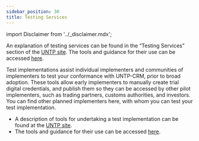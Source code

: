 ```yaml
---
sidebar_position: 30
title: Testing Services
---
```


import Disclaimer from '../\_disclaimer.mdx';

<Disclaimer />

An explanation of testing services can be found in the “Testing Services” section of the [UNTP site](https://uncefact.github.io/spec-untp/docs/tools-and-support/TestService). The tools and guidance for their use can be accessed [here](https://github.com/uncefact/tests-untp).

Test implementations assist individual implementers and communities of implementers to test your conformance with UNTP-CRM, prior to broad adoption. 
These tools allow early implementers to manually create trial digital credentials, and publish them so they can be accessed by other pilot implementers, such as trading partners, customs authorities, and investors. You can find other planned implementers here, with whom you can test your test implementation. 

* A description of tools for undertaking a test implementation can be found at the [UNTP site](https://uncefact.github.io/tests-untp/).
* The tools and guidance for their use can be accessed [here](https://uncefact.github.io/tests-untp/docs/mock-apps/).


